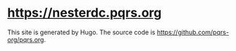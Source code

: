 # <https://nesterdc.pqrs.org>

This site is generated by Hugo.
The source code is <https://github.com/pqrs-org/pqrs.org>.
